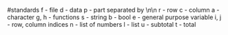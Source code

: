 #standards
f - file
d - data
p - part separated by \n\n
r - row
c - column
a - character
g, h - functions
s - string
b - bool
e - general purpose variable
i, j - row, column indices
n - list of numbers
l - list
u - subtotal
t - total
